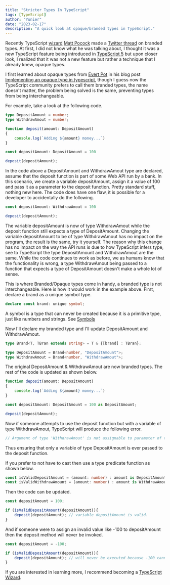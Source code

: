 ```yaml
---
title: "Stricter Types In TypeScript"
tags: [TypeScript]
author: "Yunier"
date: "2023-02-17"
description: "A quick look at opaque/branded types in TypeScript."
---
```


Recently TypeScript [wizard](https://www.totaltypescript.com/) [Matt Pocock](https://twitter.com/mattpocockuk) made a [Twitter thread](https://twitter.com/mattpocockuk/status/1625173884885401600) on branded types. At first, I did not know what he was talking about, I thought it was a new TypeScript feature being introduced in [TypeScript 5](https://devblogs.microsoft.com/typescript/announcing-typescript-5-0-beta/) but upon closer look, I realized that it was not a new feature but rather a technique that I already knew, opaque types. 

I first learned about opaque types from [Evert Pot](https://evertpot.com/opaque-ts-types/) in his blog post [Implementing an opaque type in typescript](https://evertpot.com/opaque-ts-types/), though I guess now the TypeScript community prefers to call them branded types, the name doesn't matter, the problem being solved is the same, preventing types from being interchangeable.

For example, take a look at the following code.

```TypeScript
type DepositAmount = number;
type WithdrawAmout = number;

function deposit(amount: DepositAmount)
{
    console.log(`Adding ${amount} money...`)   
}

const depositAmount: DepositAmount = 100

deposit(depositAmount);
```

In the code above a DepositAmount and WithdrawAmout type are declared, assume that the deposit function is part of some Web API run by a bank. In this scenario, we create a variable depositAmount, assign it a value of 100 and pass it as a parameter to the deposit function. Pretty standard stuff, nothing new here. The code does have one flaw, it is possible for a developer to accidentally do the following.

```TypeScript
const depositAmount: WithdrawAmout = 100

deposit(depositAmount);
```

The variable depositAmount is now of type WithdrawAmout while the deposit function still expects a type of DepositAmount. Changing the variable depositAmount to be of type WithdrawAmout has no impact on the program, the result is the same, try it yourself. The reason why this change has no impact on the way the API runs is due to how TypeScript infers type, see to TypeScript the type DepositAmount and WithdrawAmout are the same. While the code continues to work as before, we as humans know that the functionality is wrong, a type WithdrawAmout being passed to a function that expects a type of DepositAmount doesn't make a whole lot of sense.

This is where Branded/Opaque types come in handy, a branded type is not interchangeable. Here is how it would work in the example above. First, declare a brand as a unique symbol type.

```TypeScript
declare const brand: unique symbol; 
```

A symbol is a type that can never be created because it is a primitive type, just like numbers and strings. See [Symbols](https://www.typescriptlang.org/docs/handbook/symbols.html)

Now I'll declare my branded type and I'll update DepositAmount and WithdrawAmout.

```TypeScript
type Brand<T, TBran extends string> = T & {[brand] : TBran};

type DepositAmount = Brand<number, "DepositAmount">;
type WithdrawAmout = Brand<number, "WithdrawAmout">;
```

The original DepositAmount & WithdrawAmout are now branded types. The rest of the code is updated as shown below.

```TypeScript
function deposit(amount: DepositAmount)
{
    console.log(`Adding ${amount} money...`)   
}

const depositAmount: DepositAmount = 100 as DepositAmount;

deposit(depositAmount);
```

Now if someone attempts to use the deposit function but with a variable of type WithdrawAmout, TypeScript will produce the following error.

```TypeScript 
// Argument of type 'WithdrawAmout' is not assignable to parameter of type 'DepositAmount'.
```

Thus ensuring that only a variable of type DepositAmount is ever passed to the deposit function.

If you prefer to not have to cast then use a type predicate function as shown below.

```TypeScript
const isValidDepositAmount = (amount: number) : amount is DepositAmount => { return amount > 0 }
const isValidWithdrawAmount = (amount: number) : amount is WithdrawAmount => { return amount < 0}
```

Then the code can be updated.

```TypeScript
const depositAmount = 100;

if (isValidDepositAmount(depositAmount)){
    deposit(depositAmount); // variable depositAmount is valid.
}
```

And if someone were to assign an invalid value like -100 to depositAmount then the deposit method will never be invoked. 

```TypeScript
const depositAmount = -100;

if (isValidDepositAmount(depositAmount)){
    deposit(depositAmount); // will never be executed because -100 cannot be cast to DepositAmount in isValidDepositAmount.
}
```

If you are interested in learning more, I recommend becoming a [TypeScript Wizard](https://www.totaltypescript.com/).